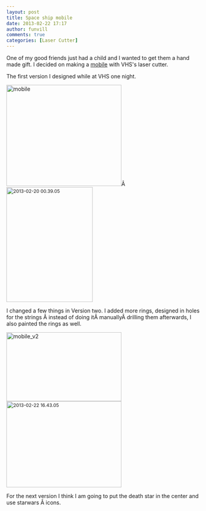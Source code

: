 ```yaml
---
layout: post
title: Space ship mobile 
date: 2013-02-22 17:17
author: funvill
comments: true
categories: [Laser Cutter]
---
```

One of my good friends just had a child and I wanted to get them a hand made gift. I decided on making a <a href="http://en.wikipedia.org/wiki/Mobile_(sculpture)">mobile</a> with VHS's laser cutter.

The first version I designed while at VHS one night.

<a href="http://www.abluestar.com/blog/wp-content/uploads/2013/02/mobile.png"><img class="alignnone size-medium wp-image-3175" alt="mobile" src="http://www.abluestar.com/blog/wp-content/uploads/2013/02/mobile-300x264.png" width="300" height="264" /></a>Â <img class="alignnone size-medium wp-image-3176" style="font-size: 12px; line-height: 18px;" alt="2013-02-20 00.39.05" src="http://www.abluestar.com/blog/wp-content/uploads/2013/02/2013-02-20-00.39.05-225x300.jpg" width="225" height="300" />

I changed a few things in Version two. I added more rings, designed in holes for the strings Â instead of doing itÂ manuallyÂ drilling them afterwards, I also painted the rings as well.

<a href="http://www.abluestar.com/blog/wp-content/uploads/2013/02/mobile_v2.png"><img alt="mobile_v2" src="http://www.abluestar.com/blog/wp-content/uploads/2013/02/mobile_v2-300x180.png" width="300" height="180" /></a><img class="alignnone size-medium wp-image-3177" style="font-size: 12px; line-height: 18px;" alt="2013-02-22 16.43.05" src="http://www.abluestar.com/blog/wp-content/uploads/2013/02/2013-02-22-16.43.05-300x225.jpg" width="300" height="225" />

For the next version I think I am going to put the death star in the center and use starwars Â icons.
